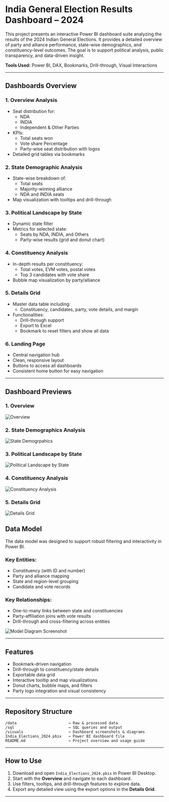 # India General Election Results Dashboard – 2024

This project presents an interactive Power BI dashboard suite analyzing the results of the 2024 Indian General Elections. It provides a detailed overview of party and alliance performance, state-wise demographics, and constituency-level outcomes. The goal is to support political analysis, public transparency, and data-driven insight.

**Tools Used:** Power BI, DAX, Bookmarks, Drill-through, Visual Interactions

---

## Dashboards Overview

### 1. Overview Analysis
- Seat distribution for:
  - NDA
  - INDIA
  - Independent & Other Parties
- KPIs:
  - Total seats won
  - Vote share Percentage
  - Party-wise seat distribution with logos
- Detailed grid tables via bookmarks

### 2. State Demographic Analysis
- State-wise breakdown of:
  - Total seats
  - Majority-winning alliance
  - NDA and INDIA seats
- Map visualization with tooltips and drill-through

### 3. Political Landscape by State
- Dynamic state filter
- Metrics for selected state:
  - Seats by NDA, INDIA, and Others
  - Party-wise results (grid and donut chart)

### 4. Constituency Analysis
- In-depth results per constituency:
  - Total votes, EVM votes, postal votes
  - Top 3 candidates with vote share
- Bubble map visualization by party/alliance

### 5. Details Grid
- Master data table including:
  - Constituency, candidates, party, vote details, and margin
- Functionalities:
  - Drill-through support
  - Export to Excel
  - Bookmark to reset filters and show all data

### 6. Landing Page
- Central navigation hub
- Clean, responsive layout
- Buttons to access all dashboards
- Consistent home button for easy navigation

---

## Dashboard Previews

### 1. Overview 

![Overview](./visuals/Overview.png)

### 2. State Demographics Analysis

![State Demogrpahics](./visuals/StateDemographics.png)

### 3. Political Landscape by State

![Political Landscape by State](./visuals/PoliticalLandscape.png)

### 4. Constituency Analysis

![Constituency Analysis](./visuals/ConstituencyAnalysis.png)

### 5. Details Grid

![Details Grid](./visuals/DetailsGrid.png)

## Data Model

The data model was designed to support robust filtering and interactivity in Power BI.

### Key Entities:
- Constituency (with ID and number)
- Party and alliance mapping
- State and region-level grouping
- Candidate and vote records

### Key Relationships:
- One-to-many links between state and constituencies
- Party-affiliation joins with vote results
- Drill-through and cross-filtering across entities

![Model Diagram Screenshot](./visuals/Model.png) 

---

##  Features

-  Bookmark-driven navigation  
-  Drill-through to constituency/state details  
-  Exportable data grid  
-  Interactive tooltip and map visualizations  
-  Donut charts, bubble maps, and filters  
-  Party logo integration and visual consistency

---

##  Repository Structure

```
/data                       → Raw & processed data
/sql                        → SQL queries and output
/visuals                    → Dashboard screenshots & diagrams
India_Elections_2024.pbix   → Power BI dashboard file
README.md                   → Project overview and usage guide
```

---

##  How to Use

1. Download and open `India_Elections_2024.pbix` in Power BI Desktop.
2. Start with the **Overview** and navigate to each dashboard.
3. Use filters, tooltips, and drill-through features to explore data.
4. Export any detailed view using the export options in the **Details Grid**.

---
